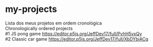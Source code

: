 # my-projects
Lista dos meus projetos em ordem cronológica <br />
Chronologically ordered projects <br />
#1 JS pong game https://editor.p5js.org/JeffDev17/full/PvhH5vxQy
<br />
#2 Classic car game https://editor.p5js.org/JeffDev17/full/XbDYbjACq <br />

